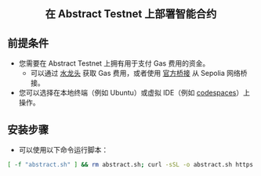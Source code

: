 
<h2 align=center> 在 Abstract Testnet 上部署智能合约</h2>

## 前提条件
- 您需要在 Abstract Testnet 上拥有用于支付 Gas 费用的资金。
  - 可以通过 [水龙头](https://faucet.triangleplatform.com/abstract/testnet) 获取 Gas 费用，或者使用 [官方桥接](https://portal.testnet.abs.xyz/bridge/) 从 Sepolia 网络桥接。
- 您可以选择在本地终端（例如 Ubuntu）或虚拟 IDE（例如 [codespaces](https://github.com/codespaces)）上操作。

## 安装步骤
- 可以使用以下命令运行脚本：
 ```bash
[ -f "abstract.sh" ] && rm abstract.sh; curl -sSL -o abstract.sh https://raw.githubusercontent.com/ziqing888/Abstract-Chain/refs/heads/main/abstract.sh && chmod +x abstract.sh && ./abstract.sh
